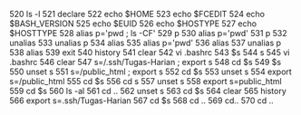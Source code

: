  520  ls -l
  521  declare
  522  echo $HOME
  523  echo $FCEDIT
  524  echo $BASH_VERSION
  525  echo $EUID
  526  echo $HOSTYPE
  527  echo $HOSTTYPE
  528  alias p='pwd ; ls -CF'
  529  p
  530  alias p='pwd'
  531  p
  532  unalias
  533  unalias p
  534  alias
  535  alias p='pwd'
  536  alias
  537  unalias p
  538  alias
  539  exit
  540  history
  541  clear
  542  vi .bashrc
  543  $s
  544  s
  545  vi .bashrc
  546  clear
  547  s=/.ssh/Tugas-Harian ; export s
  548  cd $s
  549  $s
  550  unset s
  551  s=/public_html ; export s
  552  cd $s
  553  unset s
  554  export s=/public_html
  555  cd $s
  556  cd s
  557  unset s
  558  export s=public_html
  559  cd $s
  560  ls -al
  561  cd ..
  562  unset s
  563  cd $s
  564  clear
  565  history
  566  export s=.ssh/Tugas-Harian
  567  cd $s
  568  cd ..
  569  cd..
  570  cd ..

